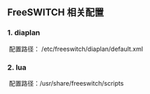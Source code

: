 ## FreeSWITCH 相关配置


### 1. diaplan

​		配置路径： /etc/freeswitch/diaplan/default.xml

### 2. lua

​		配置路径：/usr/share/freeswitch/scripts
